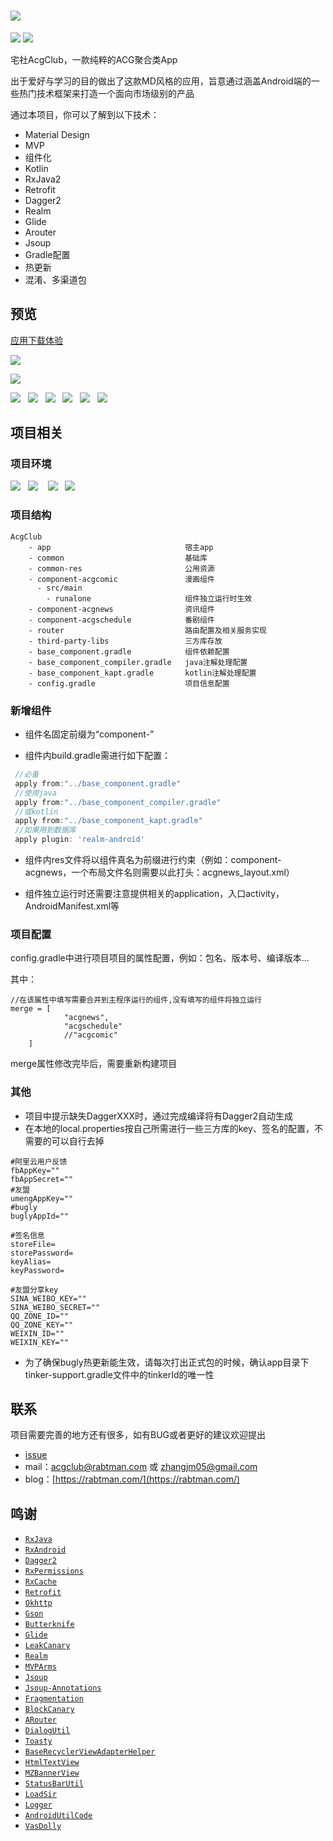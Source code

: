 # ![](https://github.com/Rabtman/AcgClub/raw/master/screenshots/cover.jpg)

![](https://img.shields.io/badge/version-v0.2.1-brightgreen.svg)   ![](https://img.shields.io/badge/license-MIT-blue.svg)

宅社AcgClub，一款纯粹的ACG聚合类App

出于爱好与学习的目的做出了这款MD风格的应用，旨意通过涵盖Android端的一些热门技术框架来打造一个面向市场级别的产品

通过本项目，你可以了解到以下技术：

* Material Design
* MVP
* 组件化
* Kotlin
* RxJava2 
* Retrofit
* Dagger2
* Realm
* Glide
* Arouter
* Jsoup
* Gradle配置
* 热更新
* 混淆、多渠道包

## 预览

[应用下载体验](https://www.coolapk.com/apk/171021)

![](https://github.com/Rabtman/AcgClub/raw/master/screenshots/qr-code.png)

![](https://img.shields.io/badge/Android-4.4%20or%20above-brightgreen.svg)



![](https://github.com/Rabtman/AcgClub/raw/master/screenshots/preview.gif)   ![](https://github.com/Rabtman/AcgClub/raw/master/screenshots/1.png)   ![](https://github.com/Rabtman/AcgClub/raw/master/screenshots/2.png)   ![](https://github.com/Rabtman/AcgClub/raw/master/screenshots/3.png)   ![](https://github.com/Rabtman/AcgClub/raw/master/screenshots/4.png)   ![](https://github.com/Rabtman/AcgClub/raw/master/screenshots/5.png)



## 项目相关

### 项目环境

![](https://img.shields.io/badge/Android%20Studio-3.0-blue.svg)   ![](https://img.shields.io/badge/gradle-4.1-brightgreen.svg)    ![](https://img.shields.io/badge/kotlin-1.2.21-orange.svg)   ![](https://img.shields.io/badge/compileVersion-26-ff69b4.svg)

### 项目结构

```
AcgClub    
    - app                              宿主app
    - common                           基础库
    - common-res                       公用资源
    - component-acgcomic               漫画组件
      - src/main
        - runalone                     组件独立运行时生效
    - component-acgnews                资讯组件
    - component-acgschedule            番剧组件
    - router                           路由配置及相关服务实现
    - third-party-libs                 三方库存放
    - base_component.gradle            组件依赖配置
    - base_component_compiler.gradle   java注解处理配置
    - base_component_kapt.gradle       kotlin注解处理配置
    - config.gradle                    项目信息配置
```

### 新增组件

- 组件名固定前缀为“component-”

- 组件内build.gradle需进行如下配置：
```groovy
 //必备
 apply from:"../base_component.gradle"
 //使用java
 apply from:"../base_component_compiler.gradle"
 //或kotlin
 apply from:"../base_component_kapt.gradle"
 //如果用到数据库
 apply plugin: 'realm-android'
```

- 组件内res文件将以组件真名为前缀进行约束（例如：component-acgnews，一个布局文件名则需要以此打头：acgnews_layout.xml）

- 组件独立运行时还需要注意提供相关的application，入口activity，AndroidManifest.xml等

### 项目配置

config.gradle中进行项目项目的属性配置，例如：包名、版本号、编译版本...

其中：

```
//在该属性中填写需要合并到主程序运行的组件,没有填写的组件将独立运行
merge = [
            "acgnews",
            "acgschedule"
            //"acgcomic"
    ]
```

merge属性修改完毕后，需要重新构建项目

### 其他

* 项目中提示缺失DaggerXXX时，通过完成编译将有Dagger2自动生成
* 在本地的local.properties按自己所需进行一些三方库的key、签名的配置，不需要的可以自行去掉

```
#阿里云用户反馈
fbAppKey=""
fbAppSecret=""
#友盟
umengAppKey=""
#bugly
buglyAppId=""

#签名信息
storeFile=
storePassword=
keyAlias=
keyPassword=

#友盟分享key
SINA_WEIBO_KEY=""
SINA_WEIBO_SECRET=""
QQ_ZONE_ID=""
QQ_ZONE_KEY=""
WEIXIN_ID=""
WEIXIN_KEY=""
```
* 为了确保bugly热更新能生效，请每次打出正式包的时候，确认app目录下tinker-support.gradle文件中的tinkerId的唯一性

## 联系

项目需要完善的地方还有很多，如有BUG或者更好的建议欢迎提出

* [issue](https://github.com/Rabtman/AcgClub/issues)
* mail：[acgclub@rabtman.com](mailto:acgclub@rabtman.com) 或 [zhangjm05@gmail.com](mailto:zhangjm05@gmail.co)
* blog：[https://rabtman.com/](https://rabtman.com/)

## 鸣谢

* [`RxJava`](https://github.com/ReactiveX/RxJava)
* [`RxAndroid`](https://github.com/ReactiveX/RxAndroid)
* [`Dagger2`](https://github.com/google/dagger)
* [`RxPermissions`](https://github.com/tbruyelle/RxPermissions)
* [`RxCache`](https://github.com/VictorAlbertos/RxCache)
* [`Retrofit`](https://github.com/square/retrofit)
* [`Okhttp`](https://github.com/square/okhttp)
* [`Gson`](https://github.com/google/gson)
* [`Butterknife`](https://github.com/JakeWharton/butterknife)
* [`Glide`](https://github.com/bumptech/glide)
* [`LeakCanary`](https://github.com/square/leakcanary)
* [`Realm`](https://github.com/realm/realm-java)
* [`MVPArms`](https://github.com/JessYanCoding/MVPArms)
* [`Jsoup`](https://github.com/jhy/jsoup)
* [`Jsoup-Annotations`](https://github.com/fcannizzaro/jsoup-annotations)
* [`Fragmentation`](https://github.com/YoKeyword/Fragmentation)
* [`BlockCanary`](https://github.com/markzhai/AndroidPerformanceMonitor)
* [`ARouter`](https://github.com/alibaba/ARouter)
* [`DialogUtil`](https://github.com/hss01248/DialogUtil)
* [`Toasty`](https://github.com/GrenderG/Toasty)
* [`BaseRecyclerViewAdapterHelper`](https://github.com/CymChad/BaseRecyclerViewAdapterHelper)
* [`HtmlTextView`](https://github.com/PrivacyApps/html-textview)
* [`MZBannerView`](https://github.com/pinguo-zhouwei/MZBannerView)
* [`StatusBarUtil`](https://github.com/laobie/StatusBarUtil)
* [`LoadSir`](https://github.com/KingJA/LoadSir)
* [`Logger`](https://github.com/orhanobut/logger)
* [`AndroidUtilCode`](https://github.com/Blankj/AndroidUtilCode)
* [`VasDolly`](https://github.com/Tencent/VasDolly)